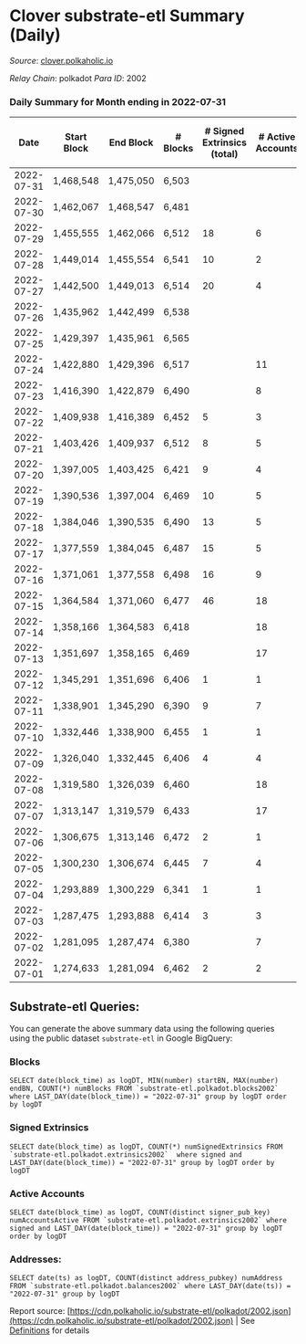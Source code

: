 # Clover substrate-etl Summary (Daily)

_Source_: [clover.polkaholic.io](https://clover.polkaholic.io)

*Relay Chain*: polkadot
*Para ID*: 2002



### Daily Summary for Month ending in 2022-07-31


| Date | Start Block | End Block | # Blocks | # Signed Extrinsics (total) | # Active Accounts | # Passive | # New | # Addresses with Balances | # Events | # Transfers | # XCM Transfers In | # XCM Transfers Out |
| ---- | ----------- | --------- | -------- | --------------------------- | ----------------- | --------- | ----- | ------------------------- | -------- | ----------- | ------------------ | ------------------- |
| 2022-07-31 | 1,468,548 | 1,475,050 | 6,503  |  |  |  |  | 3,475 | 14,787 |   |   |   |
| 2022-07-30 | 1,462,067 | 1,468,547 | 6,481  |  |  |  |  | 3,475 | 14,775 | 5 ($1,158.50) |   |   |
| 2022-07-29 | 1,455,555 | 1,462,066 | 6,512  | 18 | 6 |  |  | 3,474 | 15,151 | 9 ($88,419.76) |   |   |
| 2022-07-28 | 1,449,014 | 1,455,554 | 6,541  | 10 | 2 |  |  | 3,473 | 15,179 | 8 ($30,082.91) |   |   |
| 2022-07-27 | 1,442,500 | 1,449,013 | 6,514  | 20 | 4 |  |  | 3,469 | 14,772 | 8 ($502,342.93) |   |   |
| 2022-07-26 | 1,435,962 | 1,442,499 | 6,538  |  |  |  |  | 3,466 | 14,398 | 1 ($16.84) |   |   |
| 2022-07-25 | 1,429,397 | 1,435,961 | 6,565  |  |  |  |  | 3,466 | 14,642 | 4 ($24.83) |   |   |
| 2022-07-24 | 1,422,880 | 1,429,396 | 6,517  |  | 11 |  |  | 3,466 | 14,126 | 2 ($56.79) |   |   |
| 2022-07-23 | 1,416,390 | 1,422,879 | 6,490  |  | 8 |  |  | 3,466 | 14,406 |   |   |   |
| 2022-07-22 | 1,409,938 | 1,416,389 | 6,452  | 5 | 3 |  |  | 3,466 | 14,342 | 14 ($1,409.92) |   |   |
| 2022-07-21 | 1,403,426 | 1,409,937 | 6,512  | 8 | 5 |  |  | 3,462 | 14,715 | 11 ($1,588.16) |   |   |
| 2022-07-20 | 1,397,005 | 1,403,425 | 6,421  | 9 | 4 |  |  | 3,455 | 14,664 | 7 ($1,904.79) |   |   |
| 2022-07-19 | 1,390,536 | 1,397,004 | 6,469  | 10 | 5 |  |  | 3,450 | 15,071 | 4 ($49,318.70) |   |   |
| 2022-07-18 | 1,384,046 | 1,390,535 | 6,490  | 13 | 5 |  |  | 3,444 | 15,163 | 23 ($3,759.10) |   |   |
| 2022-07-17 | 1,377,559 | 1,384,045 | 6,487  | 15 | 5 |  |  | 3,438 | 14,598 | 16 ($3,699.72) |   |   |
| 2022-07-16 | 1,371,061 | 1,377,558 | 6,498  | 16 | 9 |  |  | 3,427 | 14,700 | 24 ($7,884.50) |   |   |
| 2022-07-15 | 1,364,584 | 1,371,060 | 6,477  | 46 | 18 |  |  | 3,416 | 15,001 | 34 ($23,248.68) |   |   |
| 2022-07-14 | 1,358,166 | 1,364,583 | 6,418  |  | 18 |  |  | 3,379 | 14,726 | 13 ($140,679.30) |   |   |
| 2022-07-13 | 1,351,697 | 1,358,165 | 6,469  |  | 17 |  |  | 3,376 | 14,501 | 5 ($339.33) |   |   |
| 2022-07-12 | 1,345,291 | 1,351,696 | 6,406  | 1 | 1 |  |  | 3,373 | 14,210 | 2 ($165.07) |   |   |
| 2022-07-11 | 1,338,901 | 1,345,290 | 6,390  | 9 | 7 |  |  | 3,366 | 14,164 | 17 ($180.75) |   |   |
| 2022-07-10 | 1,332,446 | 1,338,900 | 6,455  | 1 | 1 |  |  | 3,360 | 14,006 | 1 ($0.05) |   |   |
| 2022-07-09 | 1,326,040 | 1,332,445 | 6,406  | 4 | 4 |  |  | 3,360 | 13,845 | 6 ($45,490.98) |   |   |
| 2022-07-08 | 1,319,580 | 1,326,039 | 6,460  |  | 18 |  |  | 3,357 | 14,669 | 12 ($309.68) |   |   |
| 2022-07-07 | 1,313,147 | 1,319,579 | 6,433  |  | 17 |  |  | 3,346 | 14,245 | 6 ($19.71) |   |   |
| 2022-07-06 | 1,306,675 | 1,313,146 | 6,472  | 2 | 1 |  |  | 3,338 | 14,316 | 16 ($713.70) |   |   |
| 2022-07-05 | 1,300,230 | 1,306,674 | 6,445  | 7 | 4 |  |  | 3,338 | 14,654 | 43 ($622.64) |   |   |
| 2022-07-04 | 1,293,889 | 1,300,229 | 6,341  | 1 | 1 |  |  | 3,321 | 14,332 | 27 ($143.05) |   |   |
| 2022-07-03 | 1,287,475 | 1,293,888 | 6,414  | 3 | 3 |  |  | 3,288 | 13,921 | 3 ($4,868.97) |   |   |
| 2022-07-02 | 1,281,095 | 1,287,474 | 6,380  |  | 7 |  |  | 3,286 | 13,842 |   |   |   |
| 2022-07-01 | 1,274,633 | 1,281,094 | 6,462  | 2 | 2 |  |  | 3,286 | 14,624 | 15 ($40.15) |   |   |

## Substrate-etl Queries:
You can generate the above summary data using the following queries using the public dataset `substrate-etl` in Google BigQuery:


### Blocks
```
SELECT date(block_time) as logDT, MIN(number) startBN, MAX(number) endBN, COUNT(*) numBlocks FROM `substrate-etl.polkadot.blocks2002`  where LAST_DAY(date(block_time)) = "2022-07-31" group by logDT order by logDT
```


### Signed Extrinsics
```
SELECT date(block_time) as logDT, COUNT(*) numSignedExtrinsics FROM `substrate-etl.polkadot.extrinsics2002`  where signed and LAST_DAY(date(block_time)) = "2022-07-31" group by logDT order by logDT
```


### Active Accounts
```
SELECT date(block_time) as logDT, COUNT(distinct signer_pub_key) numAccountsActive FROM `substrate-etl.polkadot.extrinsics2002` where signed and LAST_DAY(date(block_time)) = "2022-07-31" group by logDT order by logDT
```


### Addresses:
```
SELECT date(ts) as logDT, COUNT(distinct address_pubkey) numAddress FROM `substrate-etl.polkadot.balances2002` where LAST_DAY(date(ts)) = "2022-07-31" group by logDT
```



Report source: [https://cdn.polkaholic.io/substrate-etl/polkadot/2002.json](https://cdn.polkaholic.io/substrate-etl/polkadot/2002.json) | See [Definitions](/DEFINITIONS.md) for details
